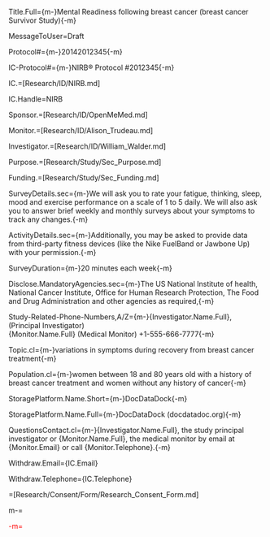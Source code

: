 Title.Full={m-}Mental Readiness following breast cancer (breast cancer Survivor Study){-m}

MessageToUser=Draft

Protocol#={m-}20142012345{-m}

IC-Protocol#={m-}NIRB® Protocol #2012345{-m}

IC.=[Research/ID/NIRB.md]

IC.Handle=NIRB

Sponsor.=[Research/ID/OpenMeMed.md]

Monitor.=[Research/ID/Alison_Trudeau.md]

Investigator.=[Research/ID/William_Walder.md]

Purpose.=[Research/Study/Sec_Purpose.md]

Funding.=[Research/Study/Sec_Funding.md]

SurveyDetails.sec={m-}We will ask you to rate your fatigue, thinking, sleep, mood and exercise performance on a scale of 1 to 5 daily.  We will also ask you to answer brief weekly and monthly surveys about your symptoms to track any changes.{-m}

ActivityDetails.sec={m-}Additionally, you may be asked to provide data from third-party fitness devices (like the Nike FuelBand or Jawbone Up) with your permission.{-m}

SurveyDuration={m-}20 minutes each week{-m}

Disclose.MandatoryAgencies.sec={m-}The US National Institute of health, National Cancer Institute, Office for Human Research Protection, The Food and Drug Administration and other agencies as required,{-m}

Study-Related-Phone-Numbers,A/Z={m-}{Investigator.Name.Full}, (Principal Investigator)<br>{Monitor.Name.Full} (Medical Monitor) +1-555-666-7777{-m}

Topic.cl={m-}variations in symptoms during recovery from breast cancer treatment{-m}

Population.cl={m-}women between 18 and 80 years old with a history of breast cancer treatment and women without any history of cancer{-m}

StoragePlatform.Name.Short={m-}DocDataDock{-m}

StoragePlatform.Name.Full={m-}DocDataDock (docdatadoc.org){-m}

QuestionsContact.cl={m-}{Investigator.Name.Full}, the study principal investigator or {Monitor.Name.Full}, the medical monitor by email at {Monitor.Email} or call {Monitor.Telephone}.{-m}

Withdraw.Email={IC.Email}

Withdraw.Telephone={IC.Telephone}

=[Research/Consent/Form/Research_Consent_Form.md]

m-=<font color="red">

-m=</font>